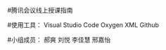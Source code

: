 #腾讯会议线上授课指南

#使用工具：
    Visual Studio Code
    Oxygen XML
    Github
    
#小组成员：
    郝爽
    刘悦
    李佳慧
    邢嘉怡
